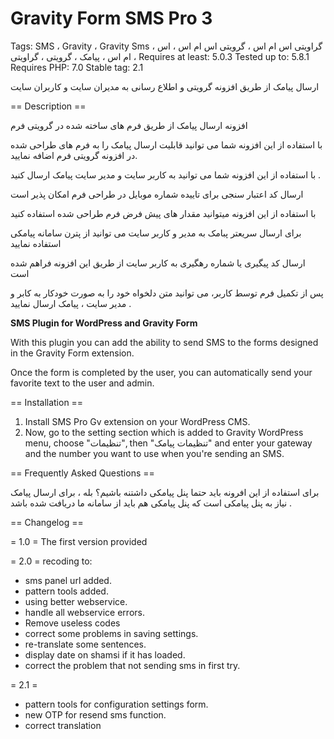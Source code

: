# Gravity Form SMS Pro 3
Tags: SMS ، Gravity ، Gravity Sms ، گراویتی اس ام اس ، گرویتی اس ام اس ، اس ام اس ، پیامک ، گرویتی ، گراویتی ،
Requires at least: 5.0.3
Tested up to: 5.8.1
Requires PHP: 7.0
Stable tag: 2.1

ارسال پیامک از طریق افزونه گرویتی و اطلاع رسانی به مدیران سایت و کاربران سایت

==  Description ==
<p>افزونه ارسال پیامک از طریق فرم های ساخته شده در  گرویتی فرم</p>
<p> با استفاده از این افزونه شما می توانید قابلیت ارسال پیامک را به فرم های طراحی شده در افزونه گرویتی فرم اضافه نمایید.</p>
<p> با استفاده از این افزونه شما می توانید به کاربر سایت و مدیر سایت پیامک ارسال کنید .</p>
<p> ارسال کد اعتبار سنجی برای تاییده شماره موبایل در طراحی فرم امکان پذیر است</p>
<p> با استفاده از این افزونه میتوانید مقدار های پیش فرض فرم طراحی شده استفاده کنید</p>
<p> برای ارسال سریعتر پبامک به مدیر و کاربر سایت می توانید از پترن سامانه پیامکی استفاده نمایید  </p>
<p> ارسال کد پیگیری یا شماره رهگیری به کاربر سایت از طریق این افزونه فراهم شده است</p>
<p>پس از تکمیل فرم توسط کاربر، می توانید متن دلخواه خود را به صورت خودکار به کابر و مدیر سایت ، پیامک ارسال نمایید .</p>


<b>SMS Plugin for WordPress and Gravity Form</b>

<p>With this plugin you can add the ability to send SMS to the forms designed in the Gravity Form extension.</p>

<p>Once the form is completed by the user, you can automatically send your favorite text to the user and admin.</p>

== Installation ==
1. Install SMS Pro Gv extension on your WordPress CMS.
2. Now, go to the setting section which is added to Gravity WordPress menu, choose "تنظیمات", then "تنظیمات پیامک" and enter your gateway and the number you want to use when you're sending an SMS.

== Frequently Asked Questions ==

برای استفاده از این افرونه باید حتما پنل پیامکی داشتنه باشیم؟
بله ، برای ارسال پیامک نیاز به پنل پیامکی است که پنل پیامکی هم باید از سامانه ما دریافت شده باشد .

== Changelog ==

= 1.0 =
The first version provided

= 2.0 =
recoding to:
- sms panel url added.
- pattern tools added.
- using better webservice.
- handle all webservice errors.
- Remove useless codes
- correct some problems in saving settings.
- re-translate some sentences.
- display date on shamsi if it has loaded.
- correct the problem that not sending sms in first try.

= 2.1 =
- pattern tools for configuration settings form.
- new OTP for resend sms function.
- correct translation
